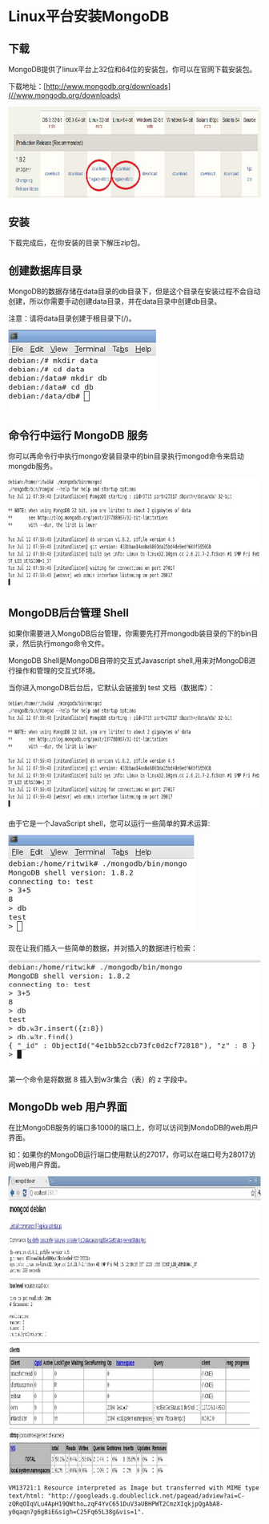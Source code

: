 
# Linux平台安装MongoDB

## 下载

MongoDB提供了linux平台上32位和64位的安装包，你可以在官网下载安装包。

下载地址：[http://www.mongodb.org/downloads](//www.mongodb.org/downloads)

![download-mongodb-linux](../img/3-1.jpg)  

## 安装

下载完成后，在你安装的目录下解压zip包。

## 创建数据库目录

MongoDB的数据存储在data目录的db目录下，但是这个目录在安装过程不会自动创建，所以你需要手动创建data目录，并在data目录中创建db目录。

注意：请将data目录创建于根目录下(/)。

![mongodb-installation-Linux](../img/3-2.jpg)  

## 命令行中运行 MongoDB 服务

你可以再命令行中执行mongo安装目录中的bin目录执行mongod命令来启动mongdb服务。

![mongodb-run-linux-command](../img/3-3.jpg)  

## MongoDB后台管理 Shell

如果你需要进入MongoDB后台管理，你需要先打开mongodb装目录的下的bin目录，然后执行mongo命令文件。

MongoDB Shell是MongoDB自带的交互式Javascript shell,用来对MongoDB进行操作和管理的交互式环境。

当你进入mongoDB后台后，它默认会链接到 test 文档（数据库）：

![mongodb-run-linux-command1](../img/3-4.jpg)

由于它是一个JavaScript shell，您可以运行一些简单的算术运算:

![run-mongo-shell-linux2](../img/3-5.jpg)

现在让我们插入一些简单的数据，并对插入的数据进行检索：

![mongo-first-find-linux](../img/3-6.jpg)

第一个命令是将数据 8 插入到w3r集合（表）的 z 字段中。

## MongoDb web 用户界面

在比MongoDB服务的端口多1000的端口上，你可以访问到MondoDB的web用户界面。

如：如果你的MongoDB运行端口使用默认的27017，你可以在端口号为28017访问web用户界面。

![mongodb-web-interface](../img/3-7.jpg) 

```
VM13721:1 Resource interpreted as Image but transferred with MIME type text/html: "http://googleads.g.doubleclick.net/pagead/adview?ai=C-zQRqOIqVLu4ApH19QWtho…zqF4YvC651DuV3aUBHPWT2CmzXIqkjpQgAbA8-y0qaqn7g6gBiE&sigh=C25Fq65L38g&vis=1".
```


